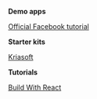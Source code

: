 **Demo apps**

[Official Facebook tutorial](https://github.com/reactjs/react-tutorial)

**Starter kits**

[Kriasoft](https://github.com/kriasoft/react-starter-kit)

**Tutorials**

[Build With React](http://buildwithreact.com/tutorial/)

